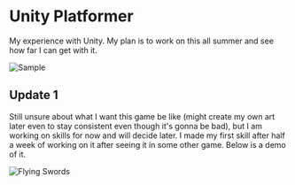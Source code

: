 # Unity Platformer
My experience with Unity. My plan is to work on this all summer and see how far I can get with it.

![Sample](https://i.imgur.com/3Gud9IY.pngng)

## Update 1
Still unsure about what I want this game be like (might create my own art later even to stay consistent even though it's gonna be bad), but I am working on skills for now and will decide later. I made my first skill after half a week of working on it after seeing it in some other game. Below is a demo of it.

![Flying Swords](https://media1.giphy.com/media/SXZZnpDXgr8HWvOucA/giphy.gif)
